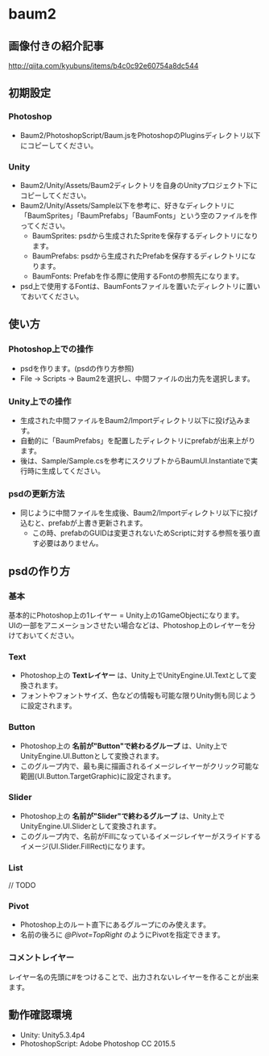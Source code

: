 baum2
=====

## 画像付きの紹介記事

http://qiita.com/kyubuns/items/b4c0c92e60754a8dc544

## 初期設定

### Photoshop

* Baum2/PhotoshopScript/Baum.jsをPhotoshopのPluginsディレクトリ以下にコピーしてください。

### Unity

* Baum2/Unity/Assets/Baum2ディレクトリを自身のUnityプロジェクト下にコピーしてください。
* Baum2/Unity/Assets/Sample以下を参考に、好きなディレクトリに「BaumSprites」「BaumPrefabs」「BaumFonts」という空のファイルを作ってください。
    * BaumSprites: psdから生成されたSpriteを保存するディレクトリになります。
    * BaumPrefabs: psdから生成されたPrefabを保存するディレクトリになります。
    * BaumFonts: Prefabを作る際に使用するFontの参照先になります。
* psd上で使用するFontは、BaumFontsファイルを置いたディレクトリに置いておいてください。

## 使い方

### Photoshop上での操作

* psdを作ります。(psdの作り方参照)
* File -> Scripts -> Baum2を選択し、中間ファイルの出力先を選択します。

### Unity上での操作

* 生成された中間ファイルをBaum2/Importディレクトリ以下に投げ込みます。
* 自動的に「BaumPrefabs」を配置したディレクトリにprefabが出来上がります。
* 後は、Sample/Sample.csを参考にスクリプトからBaumUI.Instantiateで実行時に生成してください。

### psdの更新方法

* 同じように中間ファイルを生成後、Baum2/Importディレクトリ以下に投げ込むと、prefabが上書き更新されます。
    * この時、prefabのGUIDは変更されないためScriptに対する参照を張り直す必要はありません。

## psdの作り方

### 基本

基本的にPhotoshop上の1レイヤー = Unity上の1GameObjectになります。  
UIの一部をアニメーションさせたい場合などは、Photoshop上のレイヤーを分けておいてください。  

### Text

* Photoshop上の **Textレイヤー** は、Unity上でUnityEngine.UI.Textとして変換されます。
* フォントやフォントサイズ、色などの情報も可能な限りUnity側も同じように設定されます。

### Button

* Photoshop上の **名前が"Button"で終わるグループ** は、Unity上でUnityEngine.UI.Buttonとして変換されます。
* このグループ内で、最も奥に描画されるイメージレイヤーがクリック可能な範囲(UI.Button.TargetGraphic)に設定されます。

### Slider

* Photoshop上の **名前が"Slider"で終わるグループ** は、Unity上でUnityEngine.UI.Sliderとして変換されます。
* このグループ内で、名前がFillになっているイメージレイヤーがスライドするイメージ(UI.Slider.FillRect)になります。

### List

// TODO

### Pivot

* Photoshop上のルート直下にあるグループにのみ使えます。
* 名前の後ろに *@Pivot=TopRight* のようにPivotを指定できます。

### コメントレイヤー

レイヤー名の先頭に#をつけることで、出力されないレイヤーを作ることが出来ます。

## 動作確認環境

* Unity: Unity5.3.4p4
* PhotoshopScript: Adobe Photoshop CC 2015.5
